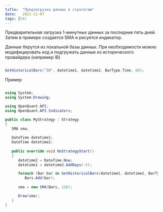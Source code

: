 ```yaml
---
title:  "Предзагрузка данных в стратегию"
date:   2021-11-07
tags: [C#]
---
```



Предварительная загрузка 1-минутных данных за последние пять дней. Затем в примере создается SMA и рисуется индикатор.


Данные берутся из локальной базы данных. При необходимости можно модифицировать код и подгружать данные из исторического провайдера (например IB)

```c#

GetHistoricalBars("IB", datetime1, datetime2, BarType.Time, 60);

```

Пример

```C#

using System;
using System.Drawing;

using OpenQuant.API;
using OpenQuant.API.Indicators;

public class MyStrategy : Strategy
{
   SMA sma;
   
   DateTime datetime1;
   DateTime datetime2;
       
   public override void OnStrategyStart()
   {
      datetime2 = DateTime.Now;
      datetime1 = datetime2.AddDays(-5); 

      foreach (Bar bar in GetHistoricalBars(datetime1, datetime2, BarType.Time, 60))
         Bars.Add(bar);             
       
      sma = new SMA(Bars, 128);

      Draw(sma);
   }
}

```


